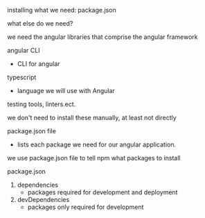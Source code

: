 installing what we need: package.json

what else do we need?

we need the angular libraries that comprise the angular framework

angular CLI
- CLI for angular

typescript
- language we will use with Angular

testing tools, linters.ect.

we don't need to install these manually, at least not directly

package.json file
- lists each package we need for our angular application.

we use package.json file to tell npm what packages to install

package.json
1. dependencies
    - packages required for development and deployment
2. devDependencies
    - packages only required for development

